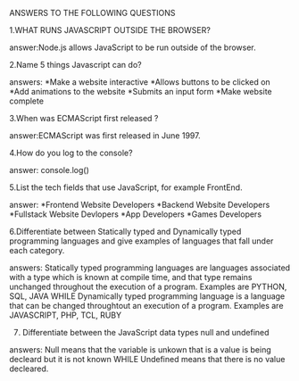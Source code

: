 
ANSWERS TO THE FOLLOWING QUESTIONS

1.WHAT RUNS JAVASCRIPT OUTSIDE THE BROWSER?


answer:Node.js allows JavaScript to be run outside of the browser.

2.Name 5 things Javascript can do?


answers:
*Make a website interactive
*Allows buttons to be clicked on
*Add animations to the website
*Submits an input form
*Make website complete

3.When was ECMAScript first released ?

answer:ECMAScript was first released in June 1997.

4.How do you log to the console?

answer: console.log()

5.List the tech fields that use JavaScript, for example FrontEnd.


answer:
*Frontend Website Developers
*Backend Website Developers
*Fullstack Website Devlopers
*App Developers
*Games Developers

6.Differentiate between Statically typed and Dynamically typed programming languages and give examples of languages that fall under each category.


answers:
Statically typed programming languages are languages associated with a type which is known at compile time, and that type remains unchanged throughout the execution of a program. Examples are PYTHON, SQL, JAVA
                            WHILE
Dynamically typed programming language is a language that can be changed throughtout an execution of a program. Examples are JAVASCRIPT, PHP, TCL, RUBY

7. Differentiate between the JavaScript data types null and undefined


answers:
Null means that the variable is unkown that is a value is being decleard but it is not known
         WHILE
Undefined means that there is no value decleared.

